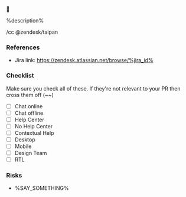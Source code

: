:snake:

%description%

/cc @zendesk/taipan

### References
 - Jira link: https://zendesk.atlassian.net/browse/%jira_id%

### Checklist
Make sure you check all of these. If they're not relevant to your PR then cross them off (~~)

 - [ ] Chat online
 - [ ] Chat offline
 - [ ] Help Center
 - [ ] No Help Center
 - [ ] Contextual Help
 - [ ] Desktop
 - [ ] Mobile
 - [ ] Design Team
 - [ ] RTL

### Risks
 - %SAY_SOMETHING%
